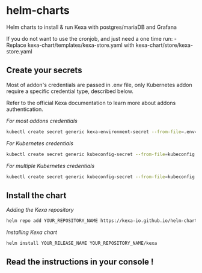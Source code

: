 # helm-charts
Helm charts to install &amp; run Kexa with postgres/mariaDB and Grafana

If you do not want to use the cronjob, and just need a one time run:
    - Replace kexa-chart/templates/kexa-store.yaml with kexa-chart/store/kexa-store.yaml


## Create your secrets

Most of addon's credentials are passed in .env file, only Kubernetes addon require
a specific credential type, described below.

Refer to the official Kexa documentation to learn more about addons authentication.

*For most addons credentials*
```bash
kubectl create secret generic kexa-environment-secret --from-file=.env=.env
```

*For Kubernetes credentials*
```bash
kubectl create secret generic kubeconfig-secret --from-file=kubeconfig.yaml=kubeconfig.yaml
```

*For multiple Kubernetes credentials*
```bash
kubectl create secret generic kubeconfig-secret --from-file=kubeconfig.yaml=kubeconfig.yaml --from-file=secondkubeconfig.yaml=secondkubeconfig.yaml
```


## Install the chart

*Adding the Kexa repository*
```bash
helm repo add YOUR_REPOSITORY_NAME https://kexa-io.github.io/helm-charts/
```

*Installing Kexa chart*
```bash
helm install YOUR_RELEASE_NAME YOUR_REPOSITORY_NAME/kexa
```

## Read the instructions in your console !